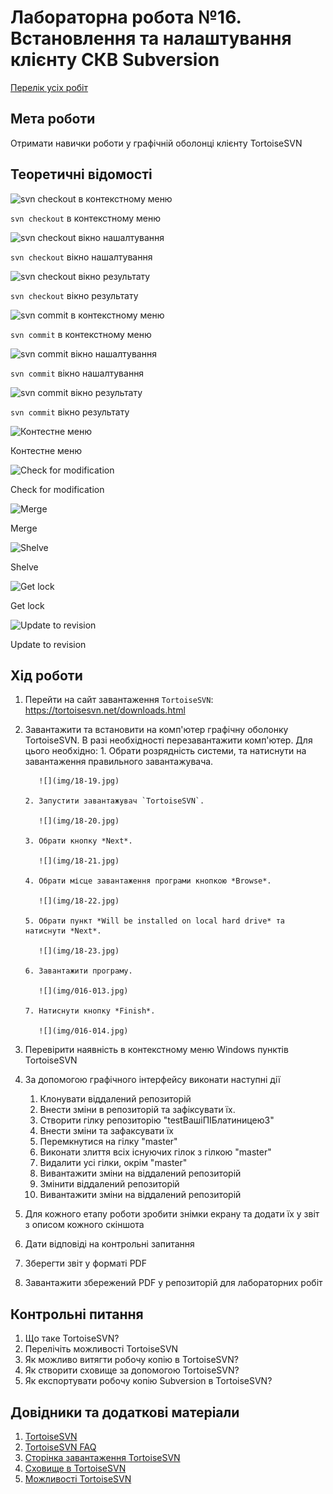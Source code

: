 # Лабораторна робота №16. Встановлення та налаштування клієнту СКВ Subversion

[Перелік усіх робіт](README.md)

## Мета роботи

Отримати навички роботи у графічній оболонці клієнту TortoiseSVN

## Теоретичні відомості

![`svn checkout` в контекстному меню](img/01-015.png)

`svn checkout` в контекстному меню

![`svn checkout` вікно нашалтування](img/02-015.png)

`svn checkout` вікно нашалтування

![`svn checkout` вікно результату](img/03-015.png)

`svn checkout` вікно результату

![`svn commit` в контекстному меню](img/04-015.png)

`svn commit` в контекстному меню

![`svn commit` вікно нашалтування](img/05-015.png)

`svn commit` вікно нашалтування

![`svn commit` вікно результату](img/06-015.png)

`svn commit` вікно результату

![Контестне меню](img/07-015.png)

Контестне меню

![Check for modification](img/08-015.png)

Check for modification

![Merge](img/09-015.png)

Merge

![Shelve](img/10-015.png)

Shelve

![Get lock](img/11-015.png)

Get lock

![Update to revision](img/12-015.png)

Update to revision

## Хід роботи

1.  Перейти на сайт завантаження `TortoiseSVN`: https://tortoisesvn.net/downloads.html
2.  Завантажити та встановити на комп'ютер графічну оболонку TortoiseSVN. В разі необхідності перезавантажити комп'ютер.
    Для цього необхідно: 1. Обрати розрядність системи, та натиcнути на завантаження правильного завантажувача.

           ![](img/18-19.jpg)

        2. Запустити завантажувач `TortoiseSVN`.

           ![](img/18-20.jpg)

        3. Обрати кнопку *Next*.

           ![](img/18-21.jpg)

        4. Обрати місце завантаження програми кнопкою *Browse*.

           ![](img/18-22.jpg)

        5. Обрати пункт *Will be installed on local hard drive* та натиснути *Next*.

           ![](img/18-23.jpg)

        6. Завантажити програму.

           ![](img/016-013.jpg)

        7. Натиснути кнопку *Finish*.

           ![](img/016-014.jpg)

3.  Перевірити наявність в контекстному меню Windows пунктів TortoiseSVN
4.  За допомогою графічного інтерфейсу виконати наступні дії

    1.  Клонувати віддалений репозиторій
    2.  Внести зміни в репозиторій та зафіксувати їх.
    3.  Створити гілку репозиторію "testВашіПІБлатиницею3"
    4.  Внести зміни та зафаксувати їх
    5.  Перемкнутися на гілку "master"
    6.  Виконати злиття всіх існуючих гілок з гілкою "master"
    7.  Видалити усі гілки, окрім "master"
    8.  Вивантажити зміни на віддалений репозиторій
    9.  Змінити віддалений репозиторій
    10. Вивантажити зміни на віддалений репозиторій

5.  Для кожного етапу роботи зробити знімки екрану та додати їх у звіт з описом кожного скіншота
6.  Дати відповіді на контрольні запитання
7.  Зберегти звіт у форматі PDF
8.  Завантажити збережений PDF у репозиторій для лабораторних робіт

## Контрольні питання

1.  Що таке TortoiseSVN?
2.  Перелічіть можливості TortoiseSVN
3.  Як можливо витягти робочу копію в TortoiseSVN?
4.  Як створити сховище за допомогою TortoiseSVN?
5.  Як експортувати робочу копію Subversion в TortoiseSVN?

## Довідники та додаткові матеріали

1.  [TortoiseSVN](https://tortoisesvn.net/)
2.  [TortoiseSVN FAQ](https://tortoisesvn.net/faq.html)
3.  [Сторінка завантаження TortoiseSVN](https://tortoisesvn.net/downloads.html)
4.  [Сховище в TortoiseSVN](https://tortoisesvn.net/docs/nightly/TortoiseSVN_ru/tsvn-repository.html)
5.  [Можливості TortoiseSVN](https://tortoisesvn.net/docs/release/TortoiseSVN_ru/tsvn-preface-features.html)
